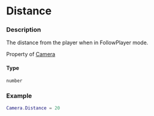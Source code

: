 # Distance

### Description

The distance from the player when in FollowPlayer mode.

Property of [Camera](../../)

#### Type

`number`

### Example

```lua
Camera.Distance = 20
```
